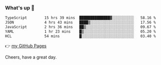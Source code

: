 ### What's up 👋

<!--START_SECTION:waka-->

```txt
TypeScript        15 hrs 39 mins  ██████████████▓░░░░░░░░░░   58.16 %
JSON              4 hrs 43 mins   ████▒░░░░░░░░░░░░░░░░░░░░   17.56 %
JavaScript        2 hrs 36 mins   ██▒░░░░░░░░░░░░░░░░░░░░░░   09.67 %
YAML              1 hr 23 mins    █▒░░░░░░░░░░░░░░░░░░░░░░░   05.20 %
HCL               54 mins         █░░░░░░░░░░░░░░░░░░░░░░░░   03.40 %
```

<!--END_SECTION:waka-->

👉 [my GitHub Pages](https://ykzhukian.github.io)

Cheers, have a great day.

